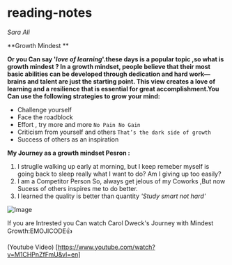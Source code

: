 # reading-notes
*Sara* *Ali*

**Growth Mindest **

**Or you Can say '*love of learning*'.these days is a popular topic ,so what is growth mindest ?
In a growth mindset, people believe that their most basic abilities can be developed through dedication and hard work—brains and talent are just the starting point. This view creates a love of learning and a resilience that is essential for great accomplishment.You Can use the following strategies to grow your mind:**

- Challenge yourself
- Face the roadblock 
- Effort , try more and more `No Pain No Gain`
- Criticism from yourself and others `That’s the dark side of growth`
- Success of others as an inspiration

**My Journey as a growth mindset Pesron :**
1. I struglle walking up early at morning, but I keep remeber myself is going back to sleep really what I want to do? Am I giving up too easily?
2. I am a Competitor Person So, always get jelous of my Coworks ,But now Sucess of others inspires me to do better.
3. I learned the quality is better than quantity *'Study smart not hard'* 

![Image](https://i.pinimg.com/236x/b6/01/ac/b601ac3e34a2df83e4c290baf0488c91.jpg)

If you are Intrested you Can watch Carol Dweck's Journey with Mindest Growth:EMOJICODE:+1:

(Youtube Video) [https://www.youtube.com/watch?v=M1CHPnZfFmU&vl=en]

